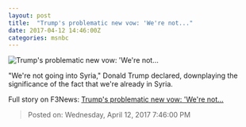 ```yaml
---
layout: post
title:  "Trump's problematic new vow: 'We're not..."
date: 2017-04-12 14:46:00Z
categories: msnbc
---
```


![Trump's problematic new vow: 'We're not...](http://www.msnbc.com/sites/msnbc/files/styles/ratio--1_91-1--1200x630/public/05811209.jpg?itok=UAQdiPO_)

"We're not going into Syria," Donald Trump declared, downplaying the significance of the fact that we're already in Syria.


Full story on F3News: [Trump's problematic new vow: 'We're not...](http://www.f3nws.com/n/YmTBUD)

> Posted on: Wednesday, April 12, 2017 7:46:00 PM
